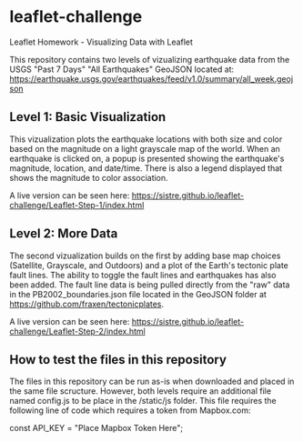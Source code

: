 # leaflet-challenge
Leaflet Homework - Visualizing Data with Leaflet

This repository contains two levels of vizualizing earthquake data from the USGS "Past 7 Days" "All Earthquakes" GeoJSON located at:
https://earthquake.usgs.gov/earthquakes/feed/v1.0/summary/all_week.geojson

## Level 1: Basic Visualization
This vizualization plots the earthquake locations with both size and color based on the magnitude on a light grayscale map of the world. When an earthquake is clicked on, a popup is presented showing the earthquake's magnitude, location, and date/time. There is also a legend displayed that shows the magnitude to color association.

A live version can be seen here: https://sistre.github.io/leaflet-challenge/Leaflet-Step-1/index.html

## Level 2: More Data
The second vizualization builds on the first by adding base map choices (Satellite, Grayscale, and Outdoors) and a plot of the Earth's tectonic plate fault lines. The ability to toggle the fault lines and earthquakes has also been added. The fault line data is being pulled directly from the "raw" data in the PB2002_boundaries.json file located in the GeoJSON folder at https://github.com/fraxen/tectonicplates.

A live version can be seen here: https://sistre.github.io/leaflet-challenge/Leaflet-Step-2/index.html

## How to test the files in this repository
The files in this repository can be run as-is when downloaded and placed in the same file scructure. However, both levels require an additional file named config.js to be place in the /static/js folder. This file requires the following line of code which requires a token from Mapbox.com:

const API_KEY = "Place Mapbox Token Here";

